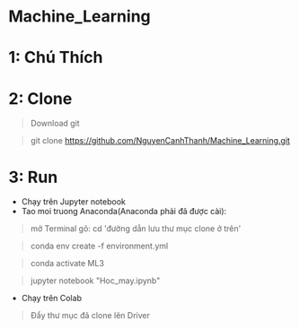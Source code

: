 # Machine_Learning
# 1: Chú Thích
# 2: Clone
> Download git

> git clone https://github.com/NguyenCanhThanh/Machine_Learning.git
# 3: Run
* Chạy trên Jupyter notebook
* Tao moi truong Anaconda(Anaconda phải đã được cài):
> mở Terminal gõ:  cd 'đường dẫn lưu thư mục clone ở trên'

>  conda env create -f environment.yml

>  conda activate ML3

>  jupyter notebook "Hoc_may.ipynb"

* Chạy trên Colab
> Đẩy thư mục đã clone lên Driver
